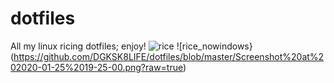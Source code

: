 # dotfiles
All my linux ricing dotfiles; enjoy!
![rice](https://github.com/DGKSK8LIFE/dotfiles/blob/master/Screenshot%20at%202020-01-25%2019-24-28.png?raw=true)
![rice_nowindows}(https://github.com/DGKSK8LIFE/dotfiles/blob/master/Screenshot%20at%202020-01-25%2019-25-00.png?raw=true)
